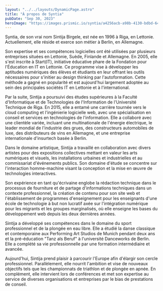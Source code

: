 ```yaml
---
layout: "../../layouts/DynamicPage.astro"
title: "À propos de Syntia"
pubDate: "Sep 30, 2023"
heroImage: "https://images.prismic.io/syntia/a4256acb-a98b-4130-bdbd-646cd6bfb41c_IMG-20230903-WA0012.jpg?auto=compress,format"
---
```


Syntia, de son vrai nom Sintija Birgele, est née en 1996 à Riga, en Lettonie. Actuellement, elle réside et exerce son métier à Berlin, en Allemagne. 

Son expertise et ses compétences logicielles ont été utilisées par plusieurs entreprises situées en Lettonie, Suède, Finlande et Allemagne. En 2005, elle s'est inscrite à Start(IT), initiative éducative phare de la Fondation pour l'Éducation en IT en Lettonie. Ce programme vise à développer les aptitudes numériques des élèves et étudiants en leur offrant les outils nécessaires pour s'initier au design thinking par l'autoformation. Cette méthode a gagné en popularité et est aujourd'hui largement adoptée au sein des principales sociétés IT en Lettonie et à l'international.

Par la suite, Sintija a poursuivi des études supérieures à la Faculté d'Informatique et de Technologies de l'Information de l'Université Technique de Riga. En 2015, elle a entamé une carrière tournée vers le cloud computing et l'ingénierie logicielle web, avec une spécialisation en conseil et services en technologies de l'information. Elle a collaboré avec une clientèle variée, incluant une multinationale de l'énergie électrique, le leader mondial de l'industrie des grues, des constructeurs automobiles de luxe, des distributeurs de vins en Allemagne, et une entreprise internationale d'insurtech basée à Berlin.

Dans le domaine artistique, Sintija a travaillé en collaboration avec divers artistes pour des expositions collectives mettant en valeur les arts numériques et visuels, les installations urbaines et industrielles et au commissariat d'événements publics. Son domaine d'étude se concentre sur l'interaction homme-machine visant la conception et la mise en œuvre de technologies interactives.

Son expérience en tant qu'écrivaine englobe la rédaction technique dans le processus de fourniture et de partage d'informations techniques dans un contexte professionnel, la création de contenu pour son site web et l'établissement de programmes d'enseignement pour les enseignants d'une école de technologie à but non lucratif axée sur l'intégration numérique pour les migrants et les groupes marginalisés, où elle enseigne les bases du développement web depuis les deux dernières années.

Sintija a développé ses compétences dans le domaine du sport professionnel et de la plongée en eau libre. Elle a étudié la danse classique et contemporaine aux Performing Art Studios de Munich pendant deux ans et la pré-éducation "Tanz als Beruf" à l'université Danceworks de Berlin. Elle a complété sa vie professionnelle par une formation intermédiaire et avancée.

Aujourd'hui, Sintija prend plaisir à parcourir l'Europe afin d'élargir son cercle professionnel. Parallèlement, elle nourrit l'ambition et vise de nouveaux objectifs tels que les championnats de triathlon et de plongée en apnée. En complément, elle intervient lors de conférences et met son expertise au service de diverses organisations et entreprises par le bias de prestations de conseil.